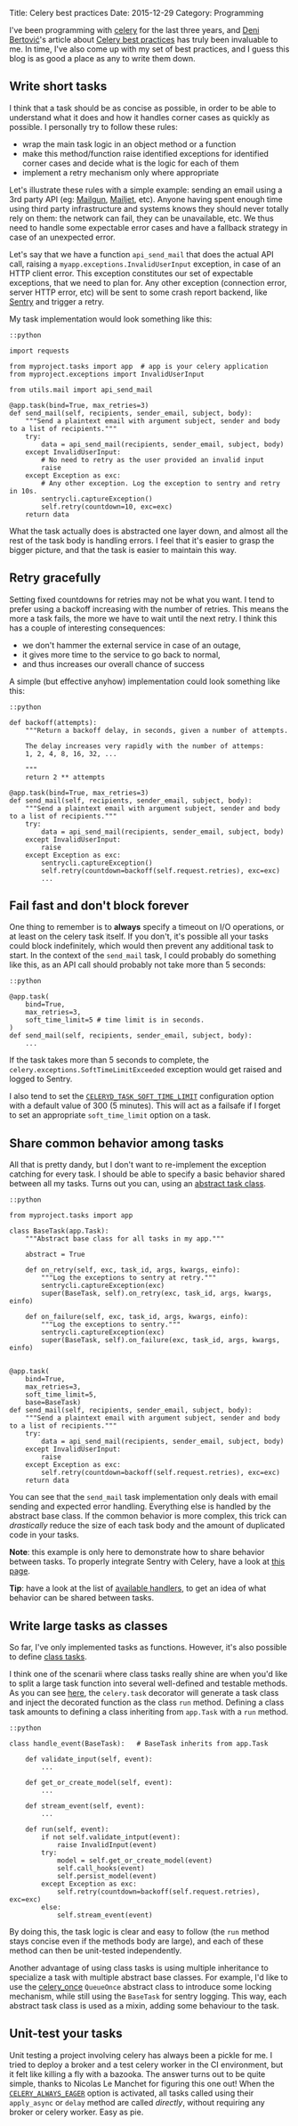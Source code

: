 Title: Celery best practices
Date: 2015-12-29
Category: Programming

I've been programming with [celery](http://celery.readthedocs.org/) for the last three years, and [Deni Bertović](https://denibertovic.com/pages/about-me/)'s article about [Celery best practices](https://denibertovic.com/posts/celery-best-practices/) has truly been invaluable to me. In time, I've also come up with my set of best practices, and I guess this blog is as good a place as any to write them down.

## Write short tasks

I think that a task should be as concise as possible, in order to be able to understand what it does and how it handles corner cases as quickly as possible. I personally try to follow these rules:

* wrap the main task logic in an object method or a function
* make this method/function raise identified exceptions for identified corner cases and decide what is the logic for each of them
* implement a retry mechanism only where appropriate

Let's illustrate these rules with a simple example: sending an email using a 3rd party API (eg: [Mailgun](https://mailgun.com), [Mailjet](https://en.mailjet.com/), etc). Anyone having spent enough time using third party infrastructure and systems knows they should never totally rely on them: the network can fail, they can be unavailable, etc. We thus need to handle some expectable error cases and have a fallback strategy in case of an unexpected error.

Let's say that we have a function  ``api_send_mail`` that does the actual API call, raising a ``myapp.exceptions.InvalidUserInput`` exception, in case of an HTTP client error. This exception constitutes our set of expectable exceptions, that we need to plan for. Any other exception (connection error, server HTTP error, etc) will be sent to some crash report backend, like [Sentry](http://getsentry.com) and trigger a retry.

My task implementation would look something like this:

    ::python

    import requests

    from myproject.tasks import app  # app is your celery application
    from myproject.exceptions import InvalidUserInput

    from utils.mail import api_send_mail

    @app.task(bind=True, max_retries=3)
    def send_mail(self, recipients, sender_email, subject, body):
        """Send a plaintext email with argument subject, sender and body to a list of recipients."""
        try:
            data = api_send_mail(recipients, sender_email, subject, body)
        except InvalidUserInput:
            # No need to retry as the user provided an invalid input
            raise
        except Exception as exc:
            # Any other exception. Log the exception to sentry and retry in 10s.
            sentrycli.captureException()
            self.retry(countdown=10, exc=exc)
        return data

What the task actually does is abstracted one layer down, and almost all the rest of the task body is handling errors. I feel that it's easier to grasp the bigger picture, and that the task is easier to maintain this way.

## Retry gracefully

Setting fixed countdowns for retries may not be what you want. I tend to prefer using a backoff increasing with the number of retries. This means the more a task fails, the more we have to wait until the next retry. I think this has a couple of interesting consequences:

* we don't hammer the external service in case of an outage,
* it gives more time to the service to go back to normal,
* and thus increases our overall chance of success

A simple (but effective anyhow) implementation could look something like this:

    ::python

    def backoff(attempts):
        """Return a backoff delay, in seconds, given a number of attempts.

        The delay increases very rapidly with the number of attemps:
        1, 2, 4, 8, 16, 32, ...

        """
        return 2 ** attempts

    @app.task(bind=True, max_retries=3)
    def send_mail(self, recipients, sender_email, subject, body):
        """Send a plaintext email with argument subject, sender and body to a list of recipients."""
        try:
            data = api_send_mail(recipients, sender_email, subject, body)
        except InvalidUserInput:
            raise
        except Exception as exc:
            sentrycli.captureException()
            self.retry(countdown=backoff(self.request.retries), exc=exc)
            ...


## Fail fast and don't block forever

One thing to remember is to **always** specify a timeout on I/O operations, or at least on the celery task itself. If you don't, it's possible all your tasks could block indefinitely, which would then prevent any additional task to start. In the context of the ``send_mail`` task, I could probably do something like this, as an API call should probably not take more than 5 seconds:

    ::python

    @app.task(
        bind=True,
        max_retries=3,
        soft_time_limit=5 # time limit is in seconds.
    )
    def send_mail(self, recipients, sender_email, subject, body):
        ...

If the task takes more than 5 seconds to complete, the ``celery.exceptions.SoftTimeLimitExceeded`` exception would get raised and logged to Sentry.

I also tend to set the [``CELERYD_TASK_SOFT_TIME_LIMIT``](https://celery.readthedocs.org/en/latest/configuration.html?highlight=eager#celeryd-task-soft-time-limit) configuration option with a default value of 300 (5 minutes). This will act as a failsafe if I forget to set an appropriate ``soft_time_limit`` option on a task.


## Share common behavior among tasks

All that is pretty dandy, but I don't want to re-implement the exception catching for every task. I should be able to specify a basic behavior shared between all my tasks. Turns out you can, using an [abstract task class](https://celery.readthedocs.org/en/latest/userguide/tasks.html?highlight=context#abstract-classes).

    ::python

    from myproject.tasks import app

    class BaseTask(app.Task):
        """Abstract base class for all tasks in my app."""

        abstract = True

        def on_retry(self, exc, task_id, args, kwargs, einfo):
            """Log the exceptions to sentry at retry."""
            sentrycli.captureException(exc)
            super(BaseTask, self).on_retry(exc, task_id, args, kwargs, einfo)

        def on_failure(self, exc, task_id, args, kwargs, einfo):
            """Log the exceptions to sentry."""
            sentrycli.captureException(exc)
            super(BaseTask, self).on_failure(exc, task_id, args, kwargs, einfo)


    @app.task(
        bind=True,
        max_retries=3,
        soft_time_limit=5,
        base=BaseTask)
    def send_mail(self, recipients, sender_email, subject, body):
        """Send a plaintext email with argument subject, sender and body to a list of recipients."""
        try:
            data = api_send_mail(recipients, sender_email, subject, body)
        except InvalidUserInput:
            raise
        except Exception as exc:
            self.retry(countdown=backoff(self.request.retries), exc=exc)
        return data

You can see that the ``send_mail`` task implementation only deals with email sending and expected error handling. Everything else is handled by the abstract base class. If the common behavior is more complex, this trick can *drastically* reduce the size of each task body and the amount of duplicated code in your tasks.

**Note**: this example is only here to demonstrate how to share behavior between tasks. To properly integrate Sentry with Celery, have a look at [this page](https://docs.getsentry.com/hosted/clients/python/integrations/celery/).

**Tip**: have a look at the list of [available handlers](https://celery.readthedocs.org/en/latest/userguide/tasks.html?highlight=context#handlers), to get an idea of what behavior can be shared between tasks.

## Write large tasks as classes

So far, I've only implemented tasks as functions. However, it's also possible to define [class tasks](https://celery.readthedocs.org/en/latest/userguide/tasks.html#custom-task-classes).

I think one of the scenarii where class tasks really shine are when you'd like to split a large task function into several well-defined and testable methods. As you can see [here](https://celery.readthedocs.org/en/latest/userguide/tasks.html#custom-task-classes), the ``celery.task`` decorator will generate a task class and inject the decorated function as the class ``run`` method.
Defining a class task amounts to defining a class inheriting from ``app.Task`` with a ``run`` method.

    ::python

    class handle_event(BaseTask):   # BaseTask inherits from app.Task

        def validate_input(self, event):
            ...

        def get_or_create_model(self, event):
            ...

        def stream_event(self, event):
            ...

        def run(self, event):
            if not self.validate_intput(event):
                raise InvalidInput(event)
            try:
                model = self.get_or_create_model(event)
                self.call_hooks(event)
                self.persist_model(event)
            except Exception as exc:
                self.retry(countdown=backoff(self.request.retries), exc=exc)
            else:
                self.stream_event(event)


By doing this, the task logic is clear and easy to follow (the ``run`` method stays concise even if the methods body are large), and each of these method can then be unit-tested independently.

Another advantage of using class tasks is using multiple inheritance to specialize a task with multiple abstract base classes.
For example, I'd like to use the [celery_once](https://github.com/TrackMaven/celery-once/) ``QueueOnce`` abstract class to introduce some locking mechanism, while still using the ``BaseTask`` for sentry logging. This way, each abstract task class is used as a mixin, adding some behaviour to the task.

## Unit-test your tasks

Unit testing a project involving celery has always been a pickle for me. I tried to deploy a broker and a test celery worker in the CI environment, but it felt like killing a fly with a bazooka. The answer turns out to be quite simple, thanks to Nicolas Le Manchet for figuring this one out! When the [``CELERY_ALWAYS_EAGER``](https://celery.readthedocs.org/en/latest/configuration.html#celery-always-eager) option is activated, all tasks called using their ``apply_async`` or ``delay`` method are called *directly*, without requiring any broker or celery worker. Easy as pie.
